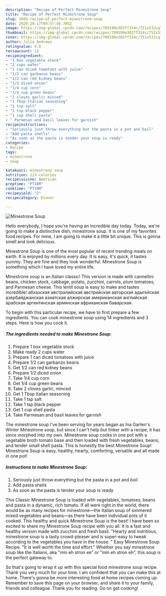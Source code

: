 ```yaml
---
description: "Recipe of Perfect Minestrone Soup"
title: "Recipe of Perfect Minestrone Soup"
slug: 1049-recipe-of-perfect-minestrone-soup
date: 2020-10-17T04:57:46.705Z
image: https://img-global.cpcdn.com/recipes/709190e302ff314c/751x532cq70/minestrone-soup-recipe-main-photo.jpg
thumbnail: https://img-global.cpcdn.com/recipes/709190e302ff314c/751x532cq70/minestrone-soup-recipe-main-photo.jpg
cover: https://img-global.cpcdn.com/recipes/709190e302ff314c/751x532cq70/minestrone-soup-recipe-main-photo.jpg
author: Julia Andrews
ratingvalue: 4.8
reviewcount: 12
recipeingredient:
- "1 box vegetable stock"
- "2 cups water"
- "1 can diced tomatoes with juice"
- "1/2 can garbanzo beans"
- "1/2 can red kidney beans"
- "1/2 diced onion"
- "1/4 cup corn"
- "1/4 cup green beans"
- "2 cloves garlic minced"
- "1 Tbsp Italian seasoning"
- "1 tsp salt"
- "1 tsp black pepper"
- "1 cup shell pasta"
- " Parmesan and basil leaves for garnish"
recipeinstructions:
- "Seriously just throw everything but the pasta in a pot and boil"
- "Add pasta shells"
- "As soon as the pasta is tender your soup is ready"
categories:
- Recipe
tags:
- minestrone
- soup

katakunci: minestrone soup 
nutrition: 213 calories
recipecuisine: American
preptime: "PT10M"
cooktime: "PT39M"
recipeyield: "2"
recipecategory: Dinner

---
```



![Minestrone Soup](https://img-global.cpcdn.com/recipes/709190e302ff314c/751x532cq70/minestrone-soup-recipe-main-photo.jpg)

Hello everybody, I hope you're having an incredible day today. Today, we're going to make a distinctive dish, minestrone soup. It is one of my favorites food recipes. For mine, I am going to make it a little bit unique. This is gonna smell and look delicious.

Minestrone Soup is one of the most popular of recent trending meals on earth. It is enjoyed by millions every day. It is easy, it's quick, it tastes yummy. They are fine and they look wonderful. Minestrone Soup is something which I have loved my entire life.

Minestrone soup is an Italian classic! This version is made with cannellini beans, chicken stock, cabbage, potato, zucchini, carrots, plum tomatoes, and Parmesan cheese. This lentil soup is easy to make and tastes incredible! абхазская австралийская австрийская авторская адыгейская азербайджанская азиатская алжирская американская английская арабская аргентинская армянская африканская баварская.


To begin with this particular recipe, we have to first prepare a few ingredients. You can cook minestrone soup using 14 ingredients and 3 steps. Here is how you cook it.

<!--inarticleads1-->

##### The ingredients needed to make Minestrone Soup:

1. Prepare 1 box vegetable stock
1. Make ready 2 cups water
1. Prepare 1 can diced tomatoes with juice
1. Prepare 1/2 can garbanzo beans
1. Get 1/2 can red kidney beans
1. Prepare 1/2 diced onion
1. Take 1/4 cup corn
1. Get 1/4 cup green beans
1. Take 2 cloves garlic, minced
1. Get 1 Tbsp Italian seasoning
1. Take 1 tsp salt
1. Take 1 tsp black pepper
1. Get 1 cup shell pasta
1. Take  Parmesan and basil leaves for garnish


The minestrone soup I&#39;ve been serving for years began as Ina Garten&#39;s Winter Minestrone soup, but since I can&#39;t help but tinker with a recipe, it has since morphed into my own. Minestrone soup cooks in one pot with a vegetable broth tomato base and then loaded with fresh vegetables, beans, and tender small shell pasta. This is honestly the best Minestrone Soup! Minestrone Soup is easy, healthy, hearty, comforting, versatile and all made in one pot! 

<!--inarticleads2-->

##### Instructions to make Minestrone Soup:

1. Seriously just throw everything but the pasta in a pot and boil
1. Add pasta shells
1. As soon as the pasta is tender your soup is ready


This Classic Minestrone Soup is loaded with vegetables, tomatoes, beans and pasta in a dynamic, rich tomato. If all were right in the world, there would be as many recipes for minestrone—the Italian soup of simmered mixed vegetables and beans—as there have been individual pots of it cooked. This healthy and quick Minestrone Soup is the best! I have been so excited to share my Minestrone Soup recipe with you all. It is a fast and healthy version made with zucchini and fresh basil. &#34;Hearty and nutritious, minestrone soup is a tasty crowd-pleaser and is super-easy to tweak according to the vegetables you have in the house. &#34; Easy Minestrone Soup Recipe. &#34;It is well worth the time and effort.&#34; Whether you say minestrone soup like the Italians, aka &#34;min eh stron ee&#34; or &#34;min eh stron eh&#34;, this soup is the perfect gateway to. 

So that's going to wrap it up with this special food minestrone soup recipe. Thank you very much for your time. I am confident that you can make this at home. There's gonna be more interesting food at home recipes coming up. Remember to save this page on your browser, and share it to your family, friends and colleague. Thank you for reading. Go on get cooking!
